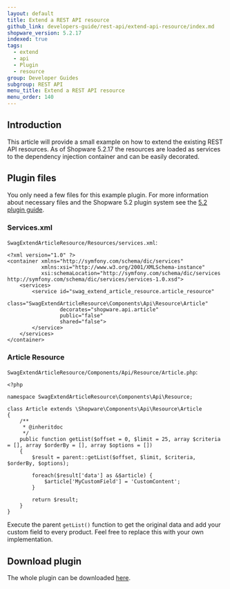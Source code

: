 ```yaml
---
layout: default
title: Extend a REST API resource
github_link: developers-guide/rest-api/extend-api-resource/index.md
shopware_version: 5.2.17
indexed: true
tags:
  - extend
  - api
  - Plugin
  - resource
group: Developer Guides
subgroup: REST API
menu_title: Extend a REST API resource
menu_order: 140
---
```


<div class="toc-list"></div>

## Introduction
This article will provide a small example on how to extend the existing REST API resources. As of Shopware 5.2.17 the resources are loaded as services to the dependency injection container and can be easily decorated.

## Plugin files
You only need a few files for this example plugin. For more information about necessary files and the Shopware 5.2 plugin system see the [5.2 plugin guide](/developers-guide/plugin-system).

### Services.xml
`SwagExtendArticleResource/Resources/services.xml`:
```
<?xml version="1.0" ?>
<container xmlns="http://symfony.com/schema/dic/services"
           xmlns:xsi="http://www.w3.org/2001/XMLSchema-instance"
           xsi:schemaLocation="http://symfony.com/schema/dic/services http://symfony.com/schema/dic/services/services-1.0.xsd">
    <services>
        <service id="swag_extend_article_resource.article_resource"
                 class="SwagExtendArticleResource\Components\Api\Resource\Article"
                 decorates="shopware.api.article"
                 public="false"
                 shared="false">
        </service>
    </services>
</container>
```

### Article Resource
`SwagExtendArticleResource/Components/Api/Resource/Article.php`:
```
<?php

namespace SwagExtendArticleResource\Components\Api\Resource;

class Article extends \Shopware\Components\Api\Resource\Article
{
    /**
     * @inheritdoc
     */
    public function getList($offset = 0, $limit = 25, array $criteria = [], array $orderBy = [], array $options = [])
    {
        $result = parent::getList($offset, $limit, $criteria, $orderBy, $options);

        foreach($result['data'] as &$article) {
            $article['MyCustomField'] = 'CustomContent';
        }

        return $result;
    }
}
```
Execute the parent `getList()` function to get the original data and add your custom field to every product. Feel free to replace this with your own implementation.

## Download plugin
The whole plugin can be downloaded <a href="{{ site.url }}/exampleplugins/SwagExtendArticleResource.zip">here</a>.